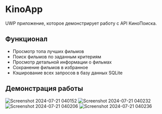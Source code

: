 # KinoApp
UWP приложение, которое демонстрирует работу с API КиноПоиска.
## Функционал
* Просмотр топа лучших фильмов
* Поиск фильмов по заданным критериям
* Просмотр детальной информации о фильмах
* Сохранение фильмов в избранное
* Кэширование всех запросов в базу данных SQLite
## Демонстрация работы
![Screenshot 2024-07-21 040152](https://github.com/user-attachments/assets/dd4a60b4-e3c6-422d-8069-ae6f26f81bba)
![Screenshot 2024-07-21 040232](https://github.com/user-attachments/assets/5666fafc-6d43-4f8c-8c33-499cf28f5ea6)
![Screenshot 2024-07-21 040206](https://github.com/user-attachments/assets/50cf43cd-8209-4e20-b477-68e73a4a0047)
![Screenshot 2024-07-21 040236](https://github.com/user-attachments/assets/c3952e48-77dc-402e-a5c0-cf652d427e94)
